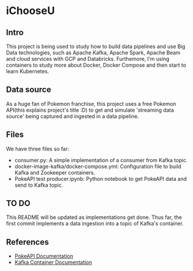 # iChooseU

## Intro
  This project is being used to study how to build data pipelines and use Big Data technologies, such as Apache Kafka, Apache Spark, Apache Beam and cloud services with GCP and Databricks. Furthemore, I'm using containers to study more about Docker, Docker Compose and then start to learn Kubernetes.
  
## Data source
  As a huge fan of Pokemon franchise, this project uses a free Pokemon API(this explains project's title :D) to get and simulate 'streaming data source' being captured and ingested in a data pipeline.

## Files
  We have three files so far: 
  * consumer.py: A simple implementation of a consumer from Kafka topic.
  * docker-image-kafka/docker-compose.yml: Configuration file to build Kafka and Zookeeper containers.
  * PokeAPI test producer.ipynb: Python notebook to get PokeAPI data and send to Kafka topic.
  
## TO DO
  This README will be updated as implementations get done. Thus far, the first commit implements a data ingestion into a topic of Kafka's container.
  
## References
 * [PokeAPI Documentation](https://pokeapi.co/docs/v2.html)
 * [Kafka Container Documentation](https://docs.confluent.io/current/quickstart/ce-docker-quickstart.html#getting-started-with-docker-compose)
